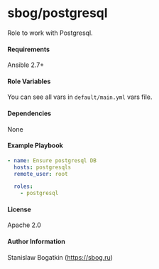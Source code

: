 sbog/postgresql
===============

Role to work with Postgresql.

#### Requirements

Ansible 2.7+

#### Role Variables

You can see all vars in `default/main.yml` vars file.

#### Dependencies

None

#### Example Playbook

```yaml
- name: Ensure postgresql DB
  hosts: postgresqls
  remote_user: root

  roles:
    - postgresql
```

#### License

Apache 2.0

#### Author Information

Stanislaw Bogatkin (https://sbog.ru)

